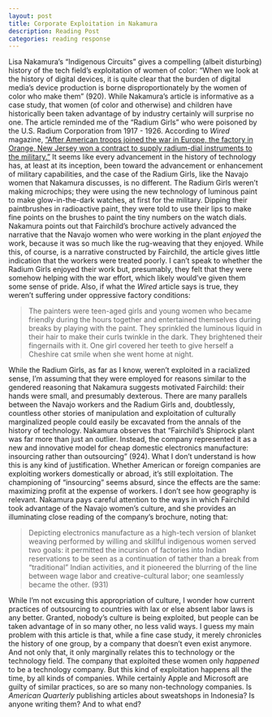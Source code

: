 ```yaml
---
layout: post
title: Corporate Exploitation in Nakamura
description: Reading Post
categories: reading response
---
```

Lisa Nakamura’s “Indigenous Circuits” gives a compelling (albeit disturbing) history of the tech field’s exploitation of women of color: “When we look at the history of digital devices, it is quite clear that the burden of digital media’s device production is borne disproportionately by the women of color who make them” (920). While Nakamura’s article is informative as a case study, that women (of color and otherwise) and children have historically been taken advantage of by industry certainly will surprise no one.
	The article reminded me of the “Radium Girls” who were poisoned by the U.S. Radium Corporation from 1917 - 1926. According to *Wired* magazine, [“After American troops joined the war in Europe, the factory in Orange, New Jersey won a contract to supply radium-dial instruments to the military.”](http://wired.com/2011/03/the-radium-girls/) It seems like every advancement in the history of technology has, at least at its inception, been toward the advancement or enhancement of military capabilities, and the case of the Radium Girls, like the Navajo women that Nakamura discusses, is no different. The Radium Girls weren’t making microchips; they were using the new technology of luminous paint to make glow-in-the-dark watches, at first for the military. Dipping their paintbrushes in radioactive paint, they were told to use their lips to make fine points on the brushes to paint the tiny numbers on the watch dials. Nakamura points out that Fairchild’s brochure actively advanced the narrative that the Navajo women who were working in the plant *enjoyed* the work, because it was so much like the rug-weaving that they enjoyed. While this, of course, is a narrative constructed by Fairchild, the article gives little indication that the workers were treated poorly. I can’t speak to whether the Radium Girls enjoyed their work but, presumably, they felt that they were somehow helping with the war effort, which likely would’ve given them some sense of pride. Also, if what the *Wired* article says is true, they weren’t suffering under oppressive factory conditions: 

>The painters were teen-aged girls and young women who became friendly during the hours together and entertained themselves during breaks by playing with the paint. They sprinkled the luminous liquid in their hair to make their curls twinkle in the dark. They brightened their fingernails with it. One girl covered her teeth to give herself a Cheshire cat smile when she went home at night.


While the Radium Girls, as far as I know, weren’t exploited in a racialized sense, I’m assuming that they were employed for reasons similar to the gendered reasoning that Nakamura suggests motivated Fairchild: their hands were small, and presumably dexterous. 
	There are many parallels between the Navajo workers and the Radium Girls and, doubtlessly, countless other stories of manipulation and exploitation of culturally marginalized people could easily be excavated from the annals of the history of technology. Nakamura observes that “Fairchild’s Shiprock plant was far more than just an outlier. Instead, the company represented it as a new and innovative model for cheap domestic electronics manufacture: insourcing rather than outsourcing” (924). What I don’t understand is how this is any kind of justification. Whether American or foreign companies are exploiting workers domestically or abroad, it’s still exploitation. The championing of “insourcing” seems absurd, since the effects are the same: maximizing profit at the expense of workers. I don’t see how geography is relevant.
	Nakamura pays careful attention to the ways in which Fairchild took advantage of the Navajo women’s culture, and she provides an illuminating close reading of the company’s brochure, noting that:

>Depicting electronics manufacture as a high-tech version of blanket weaving performed by willing and skillful indigenous women served two goals: it permitted the incursion of factories into Indian reservations to be seen as a continuation of tather than a break from “traditional” Indian activities, and it pioneered the blurring of the line between wage labor and creative-cultural labor; one seamlessly became the other. (931)

While I’m not excusing this appropriation of culture, I wonder how current practices of outsourcing to countries with lax or else absent labor laws is any better. Granted, nobody’s culture is being exploited, but people can be taken advantage of in so many other, no less valid ways.
I guess my main problem with this article is that, while a fine case study, it merely chronicles the history of one group, by a company that doesn’t even exist anymore. And not only that, it only marginally relates this to technology or the technology field. The company that exploited these women only *happened* to be a technology company. But this kind of exploitation happens all the time, by all kinds of companies. While certainly Apple and Microsoft are guilty of similar practices, so are so many non-technology companies. Is *American Quarterly* publishing articles about sweatshops in Indonesia? Is anyone writing them? And to what end?
